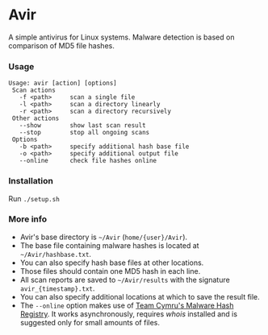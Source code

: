 # Avir

A simple antivirus for Linux systems. 
Malware detection is based on comparison of MD5 file hashes.

### Usage

```
Usage: avir [action] [options]
 Scan actions
   -f <path>     scan a single file
   -l <path>     scan a directory linearly
   -r <path>     scan a directory recursively
 Other actions
   --show        show last scan result
   --stop        stop all ongoing scans
 Options
   -b <path>     specify additional hash base file
   -o <path>     specify additional output file
   --online      check file hashes online
```

### Installation

Run `./setup.sh`

### More info

- Avir's base directory is `~/Avir` (`home/{user}/Avir`).
- The base file containing malware hashes is located at `~/Avir/hashbase.txt`.
- You can also specify hash base files at other locations.
- Those files should contain one MD5 hash in each line.
- All scan reports are saved to `~/Avir/results` with the signature `avir_{timestamp}.txt`.
- You can also specify additional locations at which to save the result file.
- The `--online` option makes use of
  [Team Cymru's Malware Hash Registry](https://team-cymru.com/community-services/mhr/).
  It works asynchronously, requires *whois* installed and is suggested only for small amounts of files.
